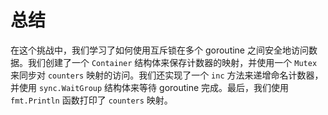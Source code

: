 # 总结

在这个挑战中，我们学习了如何使用互斥锁在多个 goroutine 之间安全地访问数据。我们创建了一个 `Container` 结构体来保存计数器的映射，并使用一个 `Mutex` 来同步对 `counters` 映射的访问。我们还实现了一个 `inc` 方法来递增命名计数器，并使用 `sync.WaitGroup` 结构体来等待 goroutine 完成。最后，我们使用 `fmt.Println` 函数打印了 `counters` 映射。
